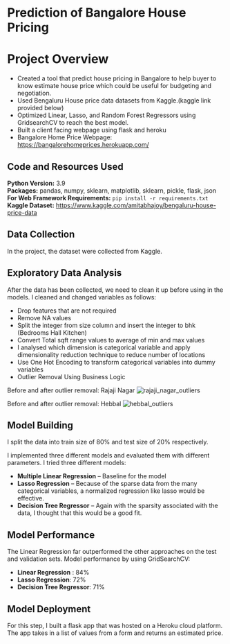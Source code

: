# Prediction of Bangalore House Pricing
# Project Overview 
* Created a tool that predict house pricing in Bangalore to help buyer to know estimate house price which could be useful for budgeting and negotiation.
* Used Bengaluru House price data datasets from Kaggle.(kaggle link provided below)
* Optimized Linear, Lasso, and Random Forest Regressors using GridsearchCV to reach the best model. 
* Built a client facing webpage using flask and heroku 
* Bangalore Home Price Webpage: https://bangalorehomeprices.herokuapp.com/

## Code and Resources Used 
**Python Version:** 3.9  
**Packages:** pandas, numpy, sklearn, matplotlib, sklearn, pickle, flask, json  
**For Web Framework Requirements:**  ```pip install -r requirements.txt```  
**Kaggle Dataset:** https://www.kaggle.com/amitabhajoy/bengaluru-house-price-data

## Data Collection
In the project, the dataset were collected from Kaggle.

## Exploratory Data Analysis
After the data has been collected, we need to clean it up before using in the models. I cleaned and changed variables as follows:

*	Drop features that are not required
*	Remove NA values
*	Split the integer from size column and insert the integer to bhk (Bedrooms Hall Kitchen)
*	Convert Total sqft range values to average of min and max values
*	I analysed which dimension is categorical variable and apply dimensionality reduction technique to reduce number of locations
* Use One Hot Encoding to transform categorical variables into dummy variables
*	Outlier Removal Using Business Logic

Before and after outlier removal: Rajaji Nagar
![rajaji_nagar_outliers](https://user-images.githubusercontent.com/72549846/130307010-a977797b-ced5-496a-8876-a3ad5eb45598.png)

Before and after outlier removal: Hebbal
![hebbal_outliers](https://user-images.githubusercontent.com/72549846/130307025-36e3842e-323a-444e-9037-6dd9d302b52e.png)


## Model Building 
I split the data into train size of 80% and test size of 20% respectively.  

I implemented three different models and evaluated them with different parameters.
I tried three different models:
*	**Multiple Linear Regression** – Baseline for the model
*	**Lasso Regression** – Because of the sparse data from the many categorical variables, a normalized regression like lasso would be effective.
*	**Decision Tree Regressor** – Again with the sparsity associated with the data, I thought that this would be a good fit. 

## Model Performance
The Linear Regression far outperformed the other approaches on the test and validation sets.
Model performance by using GridSearchCV:
*	**Linear Regression** : 84%
*	**Lasso Regression**: 72%
*	**Decision Tree Regressor**: 71%

## Model Deployment
For this step, I built a flask app that was hosted on a Heroku cloud platform. The app takes in a list of values from a form and returns an estimated price. 


